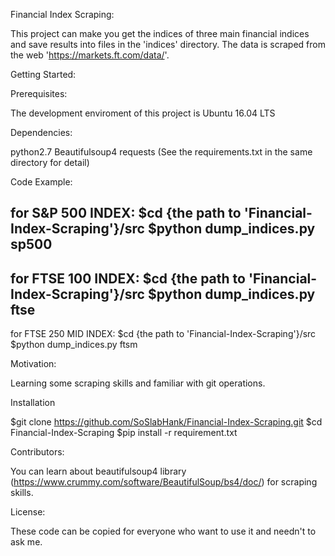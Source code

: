 Financial Index Scraping:

This project can make you get the indices of three main financial indices and save results into files in the 'indices' directory.
The data is scraped from the web 'https://markets.ft.com/data/'. 

Getting Started:

Prerequisites:

The development enviroment of this project is Ubuntu 16.04 LTS

Dependencies:

python2.7
Beautifulsoup4
requests
(See the requirements.txt in the same directory for detail)

Code Example:

for S&P 500 INDEX:
$cd {the path to 'Financial-Index-Scraping'}/src
$python dump_indices.py sp500
-------------------------------------------------
for FTSE 100 INDEX:
$cd {the path to 'Financial-Index-Scraping'}/src
$python dump_indices.py ftse
-------------------------------------------------
for FTSE 250 MID INDEX:
$cd {the path to 'Financial-Index-Scraping'}/src
$python dump_indices.py ftsm

Motivation:

Learning some scraping skills and familiar with git operations.

Installation

$git clone https://github.com/SoSlabHank/Financial-Index-Scraping.git
$cd Financial-Index-Scraping
$pip install -r requirement.txt

Contributors:

You can learn about beautifulsoup4 library (https://www.crummy.com/software/BeautifulSoup/bs4/doc/) for scraping skills.

License:

These code can be copied for everyone who want to use it and needn't to ask me.

